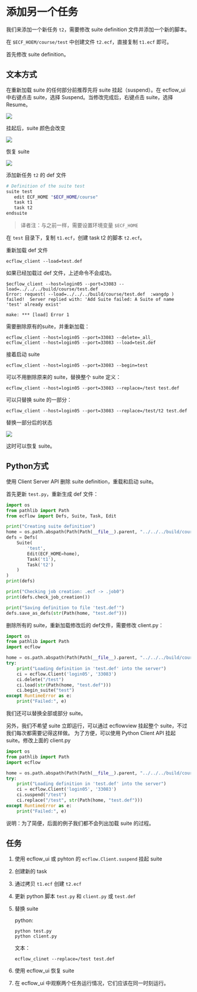 # 添加另一个任务

我们来添加一个新任务 `t2`，需要修改 suite definition 文件并添加一个新的脚本。

在 `$ECF_HOEM/course/test` 中创建文件 `t2.ecf`，直接复制 `t1.ecf` 即可。

首先修改 suite definition。

## 文本方式

在重新加载 suite 的任何部分前推荐先将 suite 挂起（suspend）。在 ecflow_ui 中右键点击 suite，选择 Suspend。当修改完成后，右键点击 suite，选择 Resume。

![](./asset/ecflowui_suspend_suite.png)

挂起后，suite 颜色会改变

![](./asset/ecflowui_suspend_suite_node.png)

恢复 suite

![](./asset/ecflowui_resume_suite.jpg)

添加新任务 `t2` 的 def 文件

```bash
# Definition of the suite test
suite test
   edit ECF_HOME "$ECF_HOME/course"
   task t1
   task t2
endsuite
```

> 译者注：与之前一样，需要设置环境变量 `$ECF_HOME`

在 `test` 目录下，复制 `t1.ecf`，创建 task t2 的脚本 `t2.ecf`。

重新加载 def 文件

```
ecflow_client --load=test.def
```

如果已经加载过 def 文件，上述命令不会成功。

```
$ecflow_client --host=login05 --port=33083 --load=../../../build/course/test.def
Error: request( --load=../../../build/course/test.def  :wangdp ) failed!  Server replied with: 'Add Suite failed: A Suite of name 'test' already exist'

make: *** [load] Error 1

```

需要删除原有的suite，并重新加载：

```
ecflow_client --host=login05 --port=33083 --delete=_all_
ecflow_client --host=login05 --port=33083 --load=test.def
```

接着启动 suite

```
ecflow_client --host=login05 --port=33083 --begin=test
```

可以不用删除原来的 suite，替换整个 suite 定义：

```
ecflow_client --host=login05 --port=33083 --replace=/test test.def
```

可以只替换 suite 的一部分：

```
ecflow_client --host=login05 --port=33083 --replace=/test/t2 test.def
```

替换一部分后的状态

![](./asset/ecflowui_load_begin.png)

这时可以恢复 suite。

## Python方式

使用 Client Server API 删除 suite definition，重载和启动 suite。

首先更新 `test.py`，重新生成 def 文件：

```py
import os
from pathlib import Path
from ecflow import Defs, Suite, Task, Edit

print("Creating suite definition")
home = os.path.abspath(Path(Path(__file__).parent, "../../../build/course"))
defs = Defs(
    Suite(
        'test',
        Edit(ECF_HOME=home),
        Task('t1'),
        Task('t2')
    )
)
print(defs)

print("Checking job creation: .ecf -> .job0")
print(defs.check_job_creation())

print("Saving definition to file 'test.def'")
defs.save_as_defs(str(Path(home, "test.def")))

```

删除所有的 suite，重新加载修改后的 def文件，需要修改 client.py：

```py
import os
from pathlib import Path
import ecflow

home = os.path.abspath(Path(Path(__file__).parent, "../../../build/course"))
try:
    print("Loading definition in 'test.def' into the server")
    ci = ecflow.Client('login05', '33083')
    ci.delete("/test")
    ci.load(str(Path(home, "test.def")))
    ci.begin_suite("test")
except RuntimeError as e:
    print("Failed:", e)
```


我们还可以替换全部或部分 suite。

另外，我们不希望 suite 立即运行，可以通过 ecflowview 挂起整个 suite，不过我们每次都需要记得这样做。
为了方便，可以使用 Python Client API 挂起 suite。修改上面的 client.py

```py
import os
from pathlib import Path
import ecflow

home = os.path.abspath(Path(Path(__file__).parent, "../../../build/course"))
try:
    print("Loading definition in 'test.def' into the server")
    ci = ecflow.Client('login05', '33083')
    ci.suspend("/test")
    ci.replace("/test", str(Path(home, "test.def")))
except RuntimeError as e:
    print("Failed:", e)
```

说明：为了简便，后面的例子我们都不会列出加载 suite 的过程。

## 任务


1. 使用 ecflow_ui 或 pyhton 的 `ecflow.Client.suspend` 挂起 suite
2. 创建新的 task
3. 通过拷贝 `t1.ecf` 创建 `t2.ecf`
4. 更新 python 脚本 `test.py` 和 `client.py` 或 `test.def`
5. 替换 suite

    python:
    
    ```
    python test.py
    python client.py
    ```

    文本：

    ```
    ecflow_clinet --replace=/test test.def
    ```

6. 使用 ecflow_ui 恢复 suite
7. 在 ecflow_ui 中观察两个任务运行情况，它们应该在同一时刻运行。
